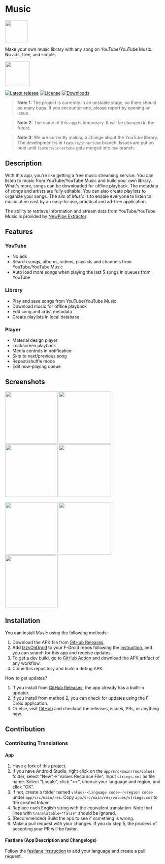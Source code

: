 # Music

<img src="https://raw.githubusercontent.com/z-huang/music/dev/app/src/main/res/mipmap-xxxhdpi/ic_launcher_round.png" height="72">

Make your own music library with any song on YouTube/YouTube Music.  
No ads, free, and simple.

[<img src="https://gitlab.com/IzzyOnDroid/repo/-/raw/master/assets/IzzyOnDroid.png" height="80">](https://apt.izzysoft.de/fdroid/index/apk/com.zionhuang.music)

[![Latest release](https://img.shields.io/github/v/release/z-huang/music?include_prereleases)](https://github.com/z-huang/music/releases)
[![License](https://img.shields.io/github/license/z-huang/music)](https://www.gnu.org/licenses/gpl-3.0)
[![Downloads](https://img.shields.io/github/downloads/z-huang/music/total)](https://github.com/z-huang/music/releases)

> **Note 1:** The project is currently in an unstable stage, so there should be many bugs. If you encounter one, please report by opening an issue.

> **Note 2:** The name of this app is temporary. It will be changed in the future.

> **Note 3:** We are currently making a change about the YouTube library. The development is in `feature/innertube` branch. Issues are put on hold until `feature/innertube` gets merged into `dev` branch.
## Description

With this app, you're like getting a free music streaming service. You can listen to music from YouTube/YouTube Music and build your own library. What's more, songs can be downloaded for offline playback. The metadata of songs and artists are fully editable. You can also create playlists to organize your songs. The aim of _Music_ is to enable everyone to listen to music at no cost by an easy-to-use, practical and ad-free application.

The ability to retrieve information and stream data from YouTube/YouTube Music is provided by [NewPipe Extractor](https://github.com/TeamNewPipe/NewPipeExtractor).

## Features

### YouTube

- No ads
- Search songs, albums, videos, playlists and channels from YouTube/YouTube Music
- Auto load more songs when playing the last 5 songs in queues from YouTube

### Library

- Play and save songs from YouTube/YouTube Music
- Download music for offline playback
- Edit song and artist metadata
- Create playlists in local database

### Player

- Material design player
- Lockscreen playback
- Media controls in notification
- Skip to next/previous song
- Repeat/shuffle mode
- Edit now-playing queue

## Screenshots

<p float="left">
  <img src="https://raw.githubusercontent.com/z-huang/music/dev/screenshots/main.jpg" width="170" />
  <img src="https://raw.githubusercontent.com/z-huang/music/dev/screenshots/playlists.jpg" width="170" />
  <img src="https://raw.githubusercontent.com/z-huang/music/dev/screenshots/player.jpg" width="170" />
  <img src="https://raw.githubusercontent.com/z-huang/music/dev/screenshots/now_playing.jpg" width="170" />
</p>
<p float="left">
  <img src="https://raw.githubusercontent.com/z-huang/music/dev/screenshots/search.jpg" width="170" />
  <img src="https://raw.githubusercontent.com/z-huang/music/dev/screenshots/search results.jpg" width="170" />
  <img src="https://raw.githubusercontent.com/z-huang/music/dev/screenshots/settings.jpg" width="170" />
</p>

## Installation

You can install _Music_ using the following methods:

1. Download the APK file from [GitHub Releases](https://github.com/z-huang/music/releases).
2. Add [IzzyOnDroid](https://apt.izzysoft.de/fdroid/index/apk/com.zionhuang.music) to your F-Droid repos following the [instruction](https://apt.izzysoft.de/fdroid/index/info), and you can search for this app and receive updates.
3. To get a dev build, go to [GitHub Action](https://github.com/z-huang/music/actions) and download the APK artifact of any workflow.
4. Clone this repository and build a debug APK.

How to get updates?

1. If you install from [GitHub Releases](https://github.com/z-huang/music/releases), the app already has a built-in updater.
2. If you install from method 2, you can check for updates using the F-Droid application.
3. Or else, visit [GitHub](https://github.com/z-huang/music) and checkout the releases, issues, PRs, or anything new.

## Contribution

### Contributing Translations

#### App

1. Have a fork of this project.
2. If you have Android Studio, right click on the `app/src/main/res/values` folder, select "New"->"Values Resource File". Input `strings.xml` as file name. Select "Locale", click ">>", choose your language and region, and click "OK".
3. If not, create a folder named `values-<language code>-r<region code>` under `app/src/main/res`. Copy `app/src/main/res/values/strings.xml` to the created folder.
4. Replace each English string with the equivalent translation. Note that lines with `translatable="false"` should be ignored.
5. (Recommended) Build the app to see if something is wrong.
6. Make a pull request with your changes. If you do step 5, the process of accepting your PR will be faster.

#### Fastlane (App Description and Changelogs)

Follow the [fastlane instruction](https://gitlab.com/-/snippets/1895688) to add your language and create a pull request.